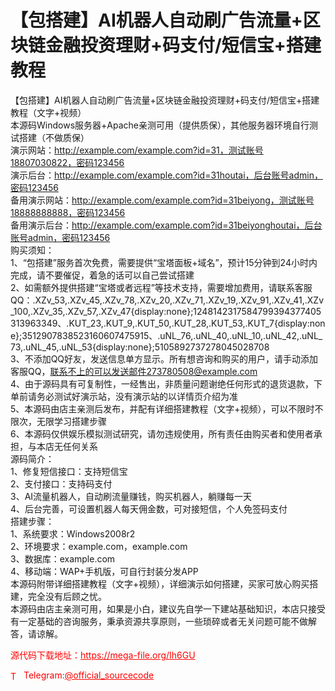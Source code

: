 # 【包搭建】AI机器人自动刷广告流量+区块链金融投资理财+码支付/短信宝+搭建教程

【包搭建】AI机器人自动刷广告流量+区块链金融投资理财+码支付/短信宝+搭建教程（文字+视频）<br>本源码Windows服务器+Apache亲测可用（提供质保），其他服务器环境自行测试搭建（不做质保）<br>演示网站：http://example.com/example.com?id=31，测试账号18807030822，密码123456<br>演示后台：http://example.com/example.com?id=31houtai，后台账号admin，密码123456<br>备用演示网站：http://example.com/example.com?id=31beiyong，测试账号18888888888，密码123456<br>备用演示后台：http://example.com/example.com?id=31beiyonghoutai，后台账号admin，密码123456<br>购买须知：<br>1、“包搭建”服务首次免费，需要提供“宝塔面板+域名”，预计15分钟到24小时内完成，请不要催促，着急的话可以自己尝试搭建<br>2、如需额外提供搭建“宝塔或者远程”等技术支持，需要增加费用，请联系客服QQ：.XZv_53,.XZv_45,.XZv_78,.XZv_20,.XZv_71,.XZv_19,.XZv_91,.XZv_41,.XZv_100,.XZv_35,.XZv_57,.XZv_47{display:none};1248142317584799394377405313963349、.KUT_23,.KUT_9,.KUT_50,.KUT_28,.KUT_53,.KUT_7{display:none};3512907838523160607475915、.uNL_76,.uNL_40,.uNL_10,.uNL_42,.uNL_73,.uNL_45,.uNL_53{display:none};5105892737278045028708<br>3、不添加QQ好友，发送信息单方显示。所有想咨询和购买的用户，请手动添加客服QQ，联系不上的可以发送邮件273780508@example.com<br>4、由于源码具有可复制性，一经售出，非质量问题谢绝任何形式的退货退款，下单前请务必测试好演示站，没有演示站的以详情页介绍为准<br>5、本源码由店主亲测后发布，并配有详细搭建教程（文字+视频），可以不限时不限次，无限学习搭建步骤<br>6、本源码仅供娱乐模拟测试研究，请勿违规使用，所有责任由购买者和使用者承担，与本店无任何关系<br>源码简介：<br>1、修复短信接口：支持短信宝<br>2、支付接口：支持码支付<br>3、AI流量机器人，自动刷流量赚钱，购买机器人，躺赚每一天<br>4、后台完善，可设置机器人每天佣金数，可对接短信，个人免签码支付<br>搭建步骤：<br>1、系统要求：Windows2008r2<br>2、环境要求：example.com，example.com<br>3、数据库：example.com<br>4、移动端：WAP+手机版，可自行封装分发APP<br>本源码附带详细搭建教程（文字+视频），详细演示如何搭建，买家可放心购买搭建，完全没有后顾之忧。<br>本源码由店主亲测可用，如果是小白，建议先自学一下建站基础知识，本店只接受有一定基础的咨询服务，秉承资源共享原则，一些琐碎或者无关问题可能不做解答，请谅解。<br>


<p style="color: red;">源代码下载地址：<a href="https://mega-file.org/Ih6GU" style="color: red;">https://mega-file.org/Ih6GU</a></p><p style="color: red;"><img src="https://cdn-icons-png.flaticon.com/512/2111/2111646.png" alt="Telegram Icon" style="width: 16px; vertical-align: middle; margin-right: 5px;">Telegram:<a href="https://t.me/official_sourcecode" style="color: red;">@official_sourcecode</a></p>